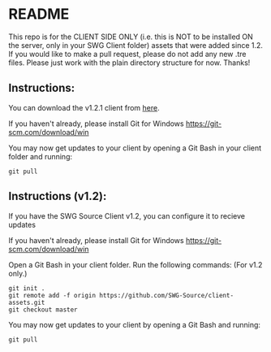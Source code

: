 # README

This repo is for the CLIENT SIDE ONLY (i.e. this is NOT to be installed ON the server, only in your SWG Client folder) assets that were added since 1.2.  If you would like to make a pull request, please do not add any new .tre files. Please just work with the plain directory structure for now. Thanks!

## Instructions:

You can download the v1.2.1 client from [here](https://bit.ly/SWGSourceClient121).

If you haven't already, please install Git for Windows https://git-scm.com/download/win

You may now get updates to your client by opening a Git Bash in your client folder and running:

	git pull

## Instructions (v1.2):
If you have the SWG Source Client v1.2, you can configure it to recieve updates

If you haven't already, please install Git for Windows https://git-scm.com/download/win

Open a Git Bash in your client folder. Run the following commands: (For v1.2 only.)

	git init .
	git remote add -f origin https://github.com/SWG-Source/client-assets.git
	git checkout master

You may now get updates to your client by opening a Git Bash and running:

	git pull

